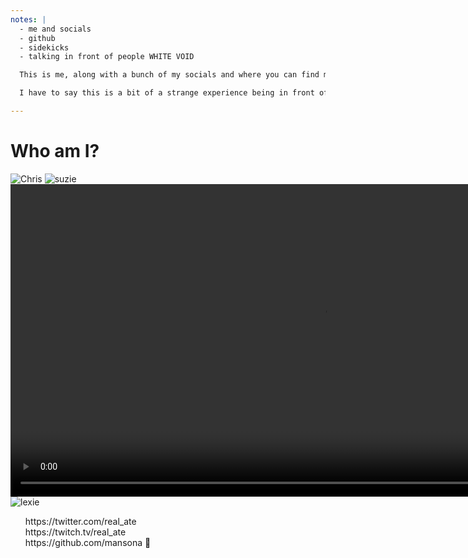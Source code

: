 ```yaml
---
notes: |
  - me and socials
  - github
  - sidekicks
  - talking in front of people WHITE VOID

  This is me, along with a bunch of my socials and where you can find me across the internet. You'll see that I'm pretty much real_ate everywhere apart from github, so if anyone knows anybody in github that might be convinced to allow underscores in usernames then let me know. This little fella here is one of my side-kicks, Rodney. Since I’ve last been speaking in-person at a confernece a lot has changed in the wider world but I have also aquired 3 extra side-kicks! My pandemic pup Suzie with the good smile, and I have two daughters now! How did that happen!?

  I have to say this is a bit of a strange experience being in front of people speaking again, the last time I was preparing myself for this was when I was prepping my talk for EmberConf 2020 and instead of travelling to Portland and experiencing the nerves I needed to setup a micro recoding studio to record my talk in a white void.

---
```

# Who am I?

![Chris](/images/chris.webp) <!-- .element style="height: 400px" -->
![suzie](/images/suzie.webp) <!-- .element class="fragment" style="height: 250px; position: absolute; left: 200px; transform: rotate(-15deg);" -->
<video controls data-autoplay loop muted playsinline style="height: 500px;" src="/images/mary.mp4"></video> <!-- .element class="fragment" style="height: 200px; position: absolute; right: 200px; transform: rotate(15deg);" -->
![lexie](/images/lexie.webp) <!-- .element class="fragment" style="height: 200px; position: absolute; right: 200px; top: 300px; transform: rotate(-15deg);" -->

<ul style="list-style-type: none">
  <li>https://twitter.com/real_ate</li>
  <li>https://twitch.tv/real_ate</li>
  <li>https://github.com/mansona 🙈</li>
<li>
